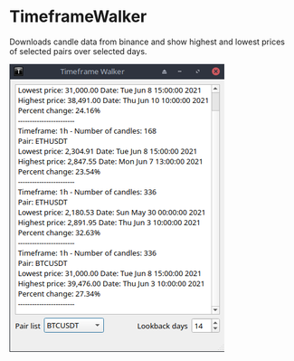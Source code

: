 # TimeframeWalker
Downloads candle data from binance and show highest and lowest prices of selected pairs over selected days.


![Welcome screen](https://github.com/QTinman/TimeframeWalker/blob/main/timeframewalker.png)
